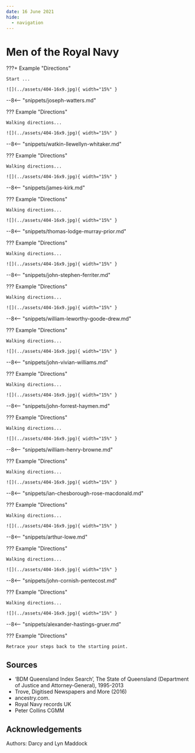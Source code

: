 ```yaml
---
date: 16 June 2021
hide:
  - navigation
---
```


# Men of the Royal Navy

<!--
??? Warning "To Do" 

    - Create snippets
    - Create Bio pages
    - Add Bios to [Index](../bios/bio-index.md)
    - Decide if link is needed to Notes
-->

???+ Example "Directions" 

    Start ...
    
    ![](../assets/404-16x9.jpg){ width="15%" } 

--8<-- "snippets/joseph-watters.md"

??? Example "Directions" 

    Walking directions...

    ![](../assets/404-16x9.jpg){ width="15%" } 

--8<-- "snippets/watkin-llewellyn-whitaker.md"

??? Example "Directions" 

    Walking directions...

    ![](../assets/404-16x9.jpg){ width="15%" } 

--8<-- "snippets/james-kirk.md"

??? Example "Directions" 

    Walking directions...

    ![](../assets/404-16x9.jpg){ width="15%" } 

--8<-- "snippets/thomas-lodge-murray-prior.md"

??? Example "Directions" 

    Walking directions...

    ![](../assets/404-16x9.jpg){ width="15%" } 

--8<-- "snippets/john-stephen-ferriter.md"

??? Example "Directions" 

    Walking directions...

    ![](../assets/404-16x9.jpg){ width="15%" } 

--8<-- "snippets/william-leworthy-goode-drew.md"

??? Example "Directions" 

    Walking directions...

    ![](../assets/404-16x9.jpg){ width="15%" } 

<!-- Done to here -->


--8<-- "snippets/john-vivian-williams.md"

??? Example "Directions" 

    Walking directions...

    ![](../assets/404-16x9.jpg){ width="15%" } 

--8<-- "snippets/john-forrest-haymen.md"

??? Example "Directions" 

    Walking directions...

    ![](../assets/404-16x9.jpg){ width="15%" } 

--8<-- "snippets/william-henry-browne.md"

??? Example "Directions" 

    Walking directions...

    ![](../assets/404-16x9.jpg){ width="15%" } 

--8<-- "snippets/ian-chesborough-rose-macdonald.md"

??? Example "Directions" 

    Walking directions...

    ![](../assets/404-16x9.jpg){ width="15%" } 

--8<-- "snippets/arthur-lowe.md"

??? Example "Directions" 

    Walking directions...

    ![](../assets/404-16x9.jpg){ width="15%" } 

--8<-- "snippets/john-cornish-pentecost.md"

??? Example "Directions" 

    Walking directions...

    ![](../assets/404-16x9.jpg){ width="15%" } 

--8<-- "snippets/alexander-hastings-gruer.md"


??? Example "Directions" 

    Retrace your steps back to the starting point.

## Sources

- ‘BDM Queensland Index Search’, The State of Queensland (Department of Justice and Attorney-General), 1995-2013
- Trove, Digitised Newspapers and More (2016) 
- ancestry.com.
- Royal Navy records UK
- Peter Collins CGMM


## Acknowledgements

Authors: Darcy and Lyn Maddock

